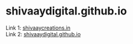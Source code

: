 # shivaaydigital.github.io
Link 1: <a href="https://shivaaycreations.in/">shivaaycreations.in</a><br>
Link 2: <a href="https://shivaaydigital.github.io/">shivaaydigital.github.io</a><br>

